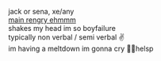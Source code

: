 jack or sena, xe/any  
[main rengry ehmmm](https://rentry.org/scenario_liar)  
shakes my head im so boyfailure  
typically non verbal / semi verbal ✌  
im having a meltdown im gonna cry helsp 
